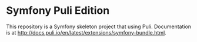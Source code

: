 Symfony Puli Edition
====================

This repository is a Symfony skeleton project that using Puli. Documentation is at http://docs.puli.io/en/latest/extensions/symfony-bundle.html.
